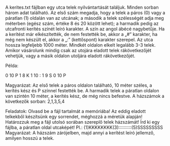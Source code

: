 A kerites.txt fájlban egy utca telek nyilvántartását találjuk. Minden sorban három adat található. Az első szám megadja, hogy a telek a páros (0) vagy a páratlan (1) oldalán van az utcának; a második a telek szélességét adja meg méterben (egész szám, értéke 8 és 20 között lehet); a harmadik pedig az utcafronti kerítés színét leíró karakter. A szín az angol ábécé nagybetűje. Ha a kerítést már elkészítették, de nem festették be, akkor a „#” karakter, ha még nem készült el, akkor a „:” (kettőspont) karakter
szerepel. Az utca hossza legfeljebb 1000 méter. Mindkét oldalon elkelt legalább 3-3 telek. Amikor vásárolunk mindig csak az utojára eladott telek rákövetkezőjét vehetjük, vagy a másik oldalon utoljára eladott rákövetkezőjét. 

Példa:

0 10 P
1 8 K
1 10 :
1 9 S
0 10 P 

Magyarázat: Az első telek a páros oldalon található, 10 méter széles, a kerítés kész és P színnel festették be. A harmadik telek a páratlan oldalon van szintén 10 méter, a kerítés kész, de még nincs befestve. A házszámok a következők sorban: 2,1,3,5,4

Feladatok:
Olvasd be a fájl tartalmát a memóriába!
Az eddig eladott telkekből készítsünk egy sorrendet, méghozzá a méretük alapján!
Határozzuk meg a fájl utolsó sorában szereplő telek házszámát!
Írd ki egy fájlba, a páratlan oldal utcaképét!
Pl.: (1)KKKKKKKK(3)::::::::::(5)SSSSSSSSS
Magyarázat: A házszám zárójelben, majd annyi a kerítést leíró jellemző, amilyen hosszú a telek.




